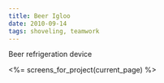 ```yaml
---
title: Beer Igloo
date: 2010-09-14
tags: shoveling, teamwork
---
```


Beer refrigeration device

<div class='row'>
  <%= screens_for_project(current_page) %>
</div>
